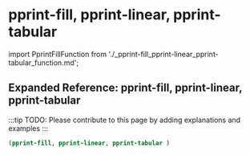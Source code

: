 # pprint-fill, pprint-linear, pprint-tabular

import PprintFillFunction from './_pprint-fill_pprint-linear_pprint-tabular_function.md';

<PprintFillFunction />

## Expanded Reference: pprint-fill, pprint-linear, pprint-tabular

:::tip
TODO: Please contribute to this page by adding explanations and examples
:::

```lisp
(pprint-fill, pprint-linear, pprint-tabular )
```
